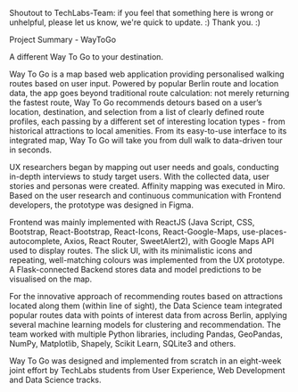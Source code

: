 Shoutout to TechLabs-Team: if you feel that something here is wrong or unhelpful, please let us know, we're quick to update. :)
Thank you. :)


Project Summary - WayToGo 

A different Way To Go to your destination.

Way To Go is a map based web application providing personalised walking routes based on user input. Powered by popular Berlin route and location data, the app goes beyond traditional route calculation: not merely returning the fastest route, Way To Go recommends detours based on a user’s location, destination, and selection from a list of clearly defined route profiles, each passing by a different set of interesting location types - from historical attractions to local amenities. From its easy-to-use interface to its integrated map, Way To Go will take you from dull walk to data-driven tour in seconds.

UX researchers began by mapping out user needs and goals, conducting in-depth interviews to study target users. With the collected data, user stories and personas were created. Affinity mapping was executed in Miro. Based on the user research and continuous communication with Frontend developers, the prototype was designed in Figma.

Frontend was mainly implemented with ReactJS (Java Script, CSS, Bootstrap, React-Bootstrap, React-Icons, React-Google-Maps, use-places-autocomplete, Axios, React Router, SweetAlert2), with Google Maps API used to display routes. The slick UI, with its minimalistic icons and repeating, well-matching colours was implemented from the UX prototype. A Flask-connected Backend stores data and model predictions to be visualised on the map.

For the innovative approach of recommending routes based on attractions located along them (within line of sight), the Data Science team integrated popular routes data with points of interest data from across Berlin, applying several machine learning models for clustering and recommendation. The team worked with multiple Python libraries, including Pandas, GeoPandas, NumPy, Matplotlib, Shapely, Scikit Learn, SQLite3 and others.

Way To Go was designed and implemented from scratch in an eight-week joint effort by TechLabs students from User Experience, Web Development and Data Science tracks.
